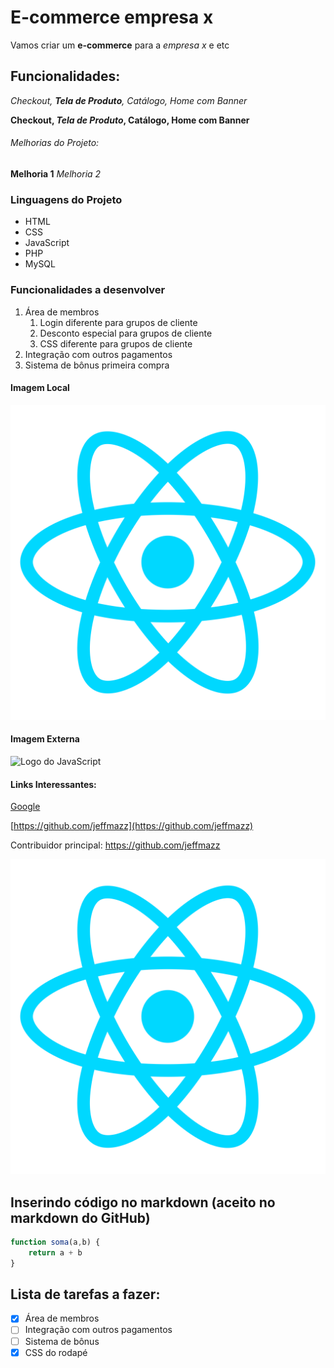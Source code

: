 # E-commerce empresa x

Vamos criar um **e-commerce** para a *empresa x* e etc

## Funcionalidades:

_Checkout, **Tela de Produto**, Catálogo, Home com Banner_

**Checkout, _Tela de Produto_, Catálogo, Home com Banner**

###### Melhorias do Projeto:

__Melhoria 1__
_Melhoria 2_

### Linguagens do Projeto

* HTML
* CSS
* JavaScript
* PHP
* MySQL

### Funcionalidades a desenvolver

1. Área de membros
    1. Login diferente para grupos de cliente
    2. Desconto especial para grupos de cliente
    3. CSS diferente para grupos de cliente
2. Integração com outros pagamentos
3. Sistema de bônus primeira compra

#### Imagem Local

![Logo do React](./img/react.png)

#### Imagem Externa

![Logo do JavaScript](https://w7.pngwing.com/pngs/725/775/png-transparent-javascript-html-logo-blog-css3-javanese-miscellaneous-angle-text.png)


#### Links Interessantes:

[Google](https://www.google.com)

[https://github.com/jeffmazz](https://github.com/jeffmazz)

Contribuidor principal: https://github.com/jeffmazz

[![Logo do React](./img/react.png)](https://github.com/jeffmazz)

## Inserindo código no markdown (aceito no markdown do GitHub)

```javascript
function soma(a,b) {
    return a + b
}
```


## Lista de tarefas a fazer:

- [x] Área de membros
- [ ] Integração com outros pagamentos
- [ ] Sistema de bônus
- [x] CSS do rodapé